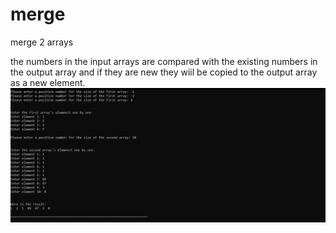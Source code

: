 # merge
merge 2 arrays 

the numbers in the input arrays are compared with the existing numbers in the output array and if they are new they wiil be copied to the output array as a new element.
![alt text](https://github.com/Sahar-ghoflsaz/merge/blob/master/test.jpeg)
